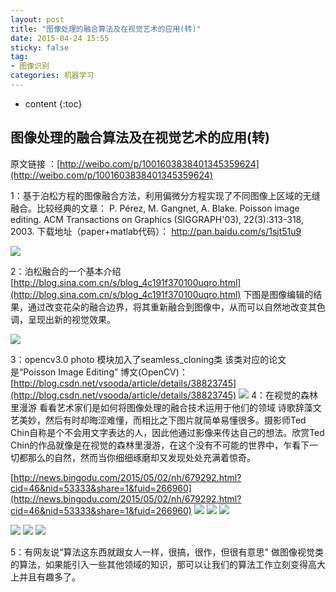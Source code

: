 ```yaml
---
layout: post
title: "图像处理的融合算法及在视觉艺术的应用(转)"
date: 2015-04-24 15:55
sticky: false
tag: 
- 图像识别
categories: 机器学习
---
```


* content
{:toc}

## 图像处理的融合算法及在视觉艺术的应用(转)
原文链接 ：[http://weibo.com/p/1001603838401345359624](http://weibo.com/p/1001603838401345359624)

1：基于泊松方程的图像融合方法，利用偏微分方程实现了不同图像上区域的无缝融合。比较经典的文章：
P. Pérez, M. Gangnet, A. Blake. Poisson image editing. ACM Transactions on Graphics (SIGGRAPH'03), 22(3):313-318, 2003.
 下载地址（paper+matlab代码）：
  http://pan.baidu.com/s/1sjt51u9

![](http://ww3.sinaimg.cn/large/0060jr72gw1erqytcl86ej30k20cbgp3.jpg)


  
 
2：泊松融合的一个基本介绍
    [http://blog.sina.com.cn/s/blog_4c191f370100uqro.html](http://blog.sina.com.cn/s/blog_4c191f370100uqro.html)
     下图是图像编辑的结果，通过改变花朵的融合边界，将其重新融合到图像中，从而可以自然地改变其色调，呈现出新的视觉效果。
 
   ![](http://ww1.sinaimg.cn/large/0060jr72gw1erqyqldgayj30c2083753.jpg)
 
3：opencv3.0 photo 模块加入了seamless_cloning类
    该类对应的论文是“Poisson Image Editing”
    博文(OpenCV)：
    [http://blog.csdn.net/vsooda/article/details/38823745](http://blog.csdn.net/vsooda/article/details/38823745)
    ![](http://ww2.sinaimg.cn/large/0060jr72gw1erqyo8vv3bj30ky0k1tfn.jpg)
4：在视觉的森林里漫游
    看看艺术家们是如何将图像处理的融合技术运用于他们的领域
    诗歌辞藻文艺美妙，然后有时却晦涩难懂，而相比之下图片就简单易懂很多。摄影师Ted Chin自称是个不会用文字表达的人，因此他通过影像来传达自己的想法。欣赏Ted Chin的作品就像是在视觉的森林里漫游，在这个没有不可能的世界中，乍看下一切都那么的自然，然而当你细细琢磨却又发现处处充满着惊奇。
     
    
[http://news.bingodu.com/2015/05/02/nh/679292.html?cid=46&nid=53333&share=1&fuid=266960](http://news.bingodu.com/2015/05/02/nh/679292.html?cid=46&nid=53333&share=1&fuid=266960)
     ![](http://ww2.sinaimg.cn/large/0060jr72gw1erqz06mltxj30hs0hs77f.jpg)
![](http://ww2.sinaimg.cn/large/0060jr72gw1erqz07ji04j30hs0hsq5g.jpg)
![](http://ww1.sinaimg.cn/large/0060jr72gw1erqz088va3j30hs0hsaaq.jpg)

![](http://ww3.sinaimg.cn/large/0060jr72gw1erqz08hpzej30hs0hsjsg.jpg)
![](http://ww1.sinaimg.cn/large/0060jr72gw1erqz08v3wdj30hs0hs75r.jpg)
![](http://ww1.sinaimg.cn/large/0060jr72gw1erqz094wbgj30hs0hsjsj.jpg)
     


5：有网友说“算法这东西就跟女人一样，很搞，很作，但很有意思"
做图像视觉类的算法，如果能引入一些其他领域的知识，那可以让我们的算法工作立刻变得高大上并且有趣多了。
